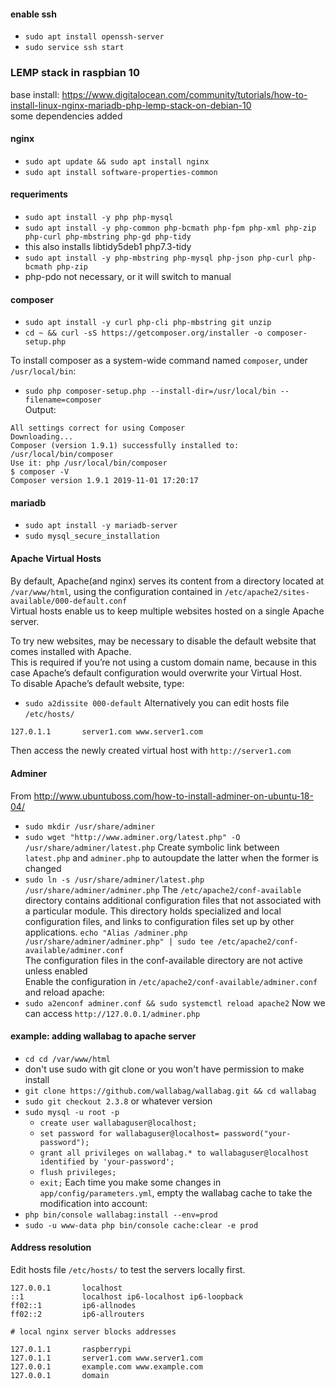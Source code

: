 #### enable ssh
- `sudo apt install openssh-server`
- `sudo service ssh start`

### LEMP stack in raspbian 10

base install: https://www.digitalocean.com/community/tutorials/how-to-install-linux-nginx-mariadb-php-lemp-stack-on-debian-10 \
some dependencies added
#### nginx
- `sudo apt update && sudo apt install nginx`
- `sudo apt install software-properties-common`
#### requeriments
- `sudo apt install -y php php-mysql`
- `sudo apt install -y php-common php-bcmath php-fpm php-xml php-zip php-curl php-mbstring php-gd php-tidy`
- this also installs libtidy5deb1 php7.3-tidy
- `sudo apt install -y php-mbstring php-mysql php-json php-curl php-bcmath php-zip` 
- php-pdo not necessary, or it will switch to manual

#### composer
- `sudo apt install -y curl php-cli php-mbstring git unzip`
- `cd ~ && curl -sS https://getcomposer.org/installer -o composer-setup.php`

To install composer as a system-wide command named `composer`, under `/usr/local/bin`:
- `sudo php composer-setup.php --install-dir=/usr/local/bin --filename=composer`\
Output:
```
All settings correct for using Composer
Downloading...
Composer (version 1.9.1) successfully installed to: /usr/local/bin/composer
Use it: php /usr/local/bin/composer
$ composer -V
Composer version 1.9.1 2019-11-01 17:20:17

```
#### mariadb
- `sudo apt install -y mariadb-server`
- `sudo mysql_secure_installation`


#### Apache Virtual Hosts
By default, Apache(and nginx) serves its content from a directory located at `/var/www/html`, using the configuration contained in `/etc/apache2/sites-available/000-default.conf`\
Virtual hosts enable us to keep multiple websites hosted on a single Apache server.

To try new websites, may be necessary to disable the default website that comes installed with Apache.\
This is required if you’re not using a custom domain name, because in this case Apache’s default configuration would overwrite your Virtual Host.\
To disable Apache’s default website, type:
- `sudo a2dissite 000-default`
Alternatively you can edit hosts file `/etc/hosts/`
```bash
127.0.1.1       server1.com www.server1.com
```
Then access the newly created virtual host with `http://server1.com`

#### Adminer
From http://www.ubuntuboss.com/how-to-install-adminer-on-ubuntu-18-04/ 
- `sudo mkdir /usr/share/adminer`
- `sudo wget "http://www.adminer.org/latest.php" -O /usr/share/adminer/latest.php`
Create symbolic link between `latest.php` and `adminer.php` to autoupdate the latter when the former is changed
- `sudo ln -s /usr/share/adminer/latest.php /usr/share/adminer/adminer.php`
The `/etc/apache2/conf-available` directory contains additional configuration files that not associated with a particular module. This directory holds specialized and local configuration files, and links to configuration files set up by other applications.
`echo "Alias /adminer.php /usr/share/adminer/adminer.php" | sudo tee /etc/apache2/conf-available/adminer.conf`\
The configuration files in the conf-available directory are not active unless enabled\
Enable the configuration in `/etc/apache2/conf-available/adminer.conf` and reload apache:
- `sudo a2enconf adminer.conf && sudo systemctl reload apache2`
Now we can access `http://127.0.0.1/adminer.php`
#### example: adding wallabag to apache server
- `cd cd /var/www/html`
- don't use sudo with git clone or you won't have permission to make install
- `git clone https://github.com/wallabag/wallabag.git && cd wallabag`
- `sudo git checkout 2.3.8` or whatever version
- `sudo mysql -u root -p`
  - `create user wallabaguser@localhost;`
  - `set password for wallabaguser@localhost= password("your-password");`
  - `grant all privileges on wallabag.* to wallabaguser@localhost identified by 'your-password';`
  - `flush privileges;`
  - `exit;`
Each time you make some changes in `app/config/parameters.yml`, empty the wallabag cache to take the modification into account:
- `php bin/console wallabag:install --env=prod`
- `sudo -u www-data php bin/console cache:clear -e prod`


#### Address resolution
Edit hosts file `/etc/hosts/` to test the servers locally first.

```
127.0.0.1       localhost
::1             localhost ip6-localhost ip6-loopback
ff02::1         ip6-allnodes
ff02::2         ip6-allrouters

# local nginx server blocks addresses

127.0.1.1       raspberrypi
127.0.1.1       server1.com www.server1.com
127.0.0.1       example.com www.example.com
127.0.0.1       domain
```


